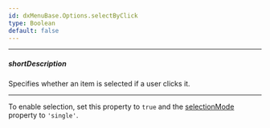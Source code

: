 ```yaml
---
id: dxMenuBase.Options.selectByClick
type: Boolean
default: false
---
```

---
##### shortDescription
Specifies whether an item is selected if a user clicks it.

---
To enable selection, set this property to `true` and the [selectionMode]({basewidgetpath}/Configuration/#selectionMode) property to `'single'`.